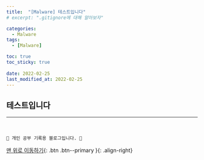 ```yaml
---
title:  "[Malware] 테스트입니다"
# excerpt: ".gitignore에 대해 알아보자"

categories:
  - Malware
tags:
  - [Malware]

toc: true
toc_sticky: true
 
date: 2022-02-25
last_modified_at: 2022-02-25
---
```


## 테스트입니다

***
<br>

    💛 개인 공부 기록용 블로그입니다. 👻

[맨 위로 이동하기](#){: .btn .btn--primary }{: .align-right}